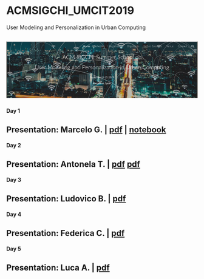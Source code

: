 # ACMSIGCHI_UMCIT2019
User Modeling and Personalization in Urban Computing

![ACM](https://github.com/kennedyCzar/ACMSIGCHI_UMCIT2019/blob/master/IMAGES/IMG1.png)
-----------------------------
#### Day 1
Presentation: **Marcelo G.** | [pdf](https://github.com/kennedyCzar/ACMSIGCHI_UMCIT2019/blob/master/PRESENTATION%20SUMMARY/Mobile%20Crowdsensing.pdf) | [notebook](https://github.com/kennedyCzar/ACMSIGCHI_UMCIT2019/blob/master/NOTEBOOKS/Visua_Golocation.ipynb)
-----------------------------
#### Day 2
Presentation: **Antonela T.** | [pdf](https://github.com/kennedyCzar/ACMSIGCHI_UMCIT2019) [pdf](https://github.com/kennedyCzar/ACMSIGCHI_UMCIT2019/blob/master/PRESENTATION%20SUMMARY/slides-data-fusion.pdf)
-----------------------------
#### Day 3
Presentation: **Ludovico B.** | [pdf](https://github.com/kennedyCzar/ACMSIGCHI_UMCIT2019/blob/master/PRESENTATION%20SUMMARY/poi_recommendation.pdf)
-----------------------------
#### Day 4
Presentation: **Federica C.** | [pdf](https://github.com/kennedyCzar/ACMSIGCHI_UMCIT2019/blob/master/PRESENTATION%20SUMMARY/talk_summer01.pdf)
-----------------------------
#### Day 5
Presentation: **Luca A.** | [pdf](https://github.com/kennedyCzar/ACMSIGCHI_UMCIT2019/blob/master/PRESENTATION%20SUMMARY/barcelona_summerschool_2019.pdf)
-----------------------------
